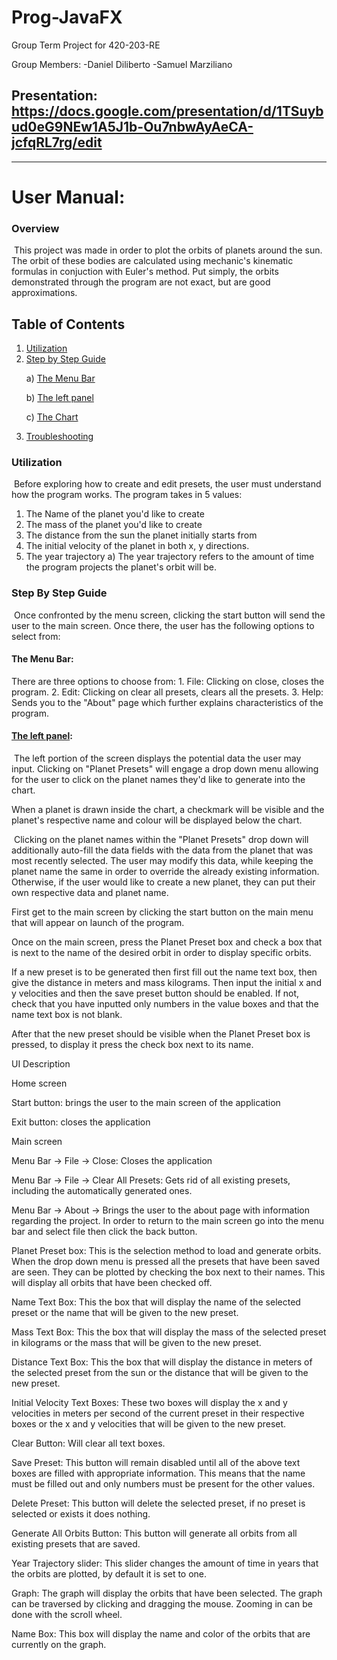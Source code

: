 # Prog-JavaFX
Group Term Project for 420-203-RE

Group Members:
-Daniel Diliberto
-Samuel Marziliano

## Presentation: https://docs.google.com/presentation/d/1TSuybud0eG9NEw1A5J1b-Ou7nbwAyAeCA-jcfqRL7rg/edit

---

# User Manual:


### Overview

&nbsp;This project was made in order to plot the orbits of planets around the sun. The orbit of these bodies are calculated using mechanic's kinematic formulas in conjuction with Euler's method. Put simply, the orbits demonstrated through the program are not exact, but are good approximations.

## Table of Contents
1. [Utilization](#Utilization)
2. [Step by Step Guide](#Step-by-step-guide) <p>
  a) [The Menu Bar](#The-menu-bar) <p>
  b) [The left panel](#The-left-panel) <p> 
  c) [The Chart](#The-chart)
3. [Troubleshooting](#troubleshooting)

### Utilization
&nbsp;Before exploring how to create and edit presets, the user must understand how the program works. The program takes in 5 values:
  1. The Name of the planet you'd like to create
  2. The mass of the planet you'd like to create
  3. The distance from the sun the planet initially starts from
  4. The initial velocity of the planet in both x, y directions.
  5. The year trajectory
      a) The year trajectory refers to the amount of time the program projects the planet's orbit will be.
  
### Step By Step Guide

&nbsp;Once confronted by the menu screen, clicking the start button will send the user to the main screen. Once there, the user has the following options to select from:

#### The Menu Bar:
  There are three options to choose from: 
    1. File: Clicking on close, closes the program.
    2. Edit: Clicking on clear all presets, clears all the presets.
    3. Help: Sends you to the "About" page which further explains characteristics of the program.

#### [The left panel](https://github.com/ddiliberto123/Prog-JavaFX/assets/114122493/cb095d09-ecd2-4200-8a2f-e49e68bb40fe):

&nbsp;The left portion of the screen displays the potential data the user may input. Clicking on "Planet Presets" will engage a drop down menu allowing for the user to click on the planet names they'd like to generate into the chart. <p>
    When a planet is drawn inside the chart, a checkmark will be visible and the planet's respective name and colour will be displayed below the chart. <p>
&nbsp;Clicking on the planet names within the "Planet Presets" drop down will additionally auto-fill the data fields with the data from the planet that was most recently selected. The user may modify this data, while keeping the planet name the same in order to override the already existing information. Otherwise, if the user would like to create a new planet, they can put their own respective data and planet name. 

First get to the main screen by clicking the start button on the main menu that will appear on launch of the program.


Once on the main screen, press the Planet Preset box and check a box that is next to the name of the desired orbit in order to display specific orbits.


If a new preset is to be generated then first fill out the name text box, then give the distance in meters and mass kilograms. Then input the initial x and y velocities and then the save preset button should be enabled. If not, check that you have inputted only numbers in the value boxes and that the name text box is not blank.


After that the new preset should be visible when the Planet Preset box is pressed, to display it press the check box next to its name.



UI Description


Home screen


Start button: brings the user to the main screen of the application


Exit button: closes the application



Main screen


Menu Bar -> File -> Close: Closes the application


Menu Bar -> File -> Clear All Presets: Gets rid of all existing presets, including the automatically generated ones.


Menu Bar -> About -> Brings the user to the about page with information regarding the project. In order to return to the main screen go into the menu bar and select file then click the back button.  


Planet Preset box: This is the selection method to load and generate orbits. When the drop down menu is pressed all the presets that have been saved are seen. They can be plotted by checking the box next to their names. This will display all orbits that have been checked off.


Name Text Box: This the box that will display the name of the selected preset or the name that will be given to the new preset.


Mass Text Box: This the box that will display the mass of the selected preset in kilograms or the mass that will be given to the new preset.


Distance Text Box: This the box that will display the distance in meters of the selected preset from the sun or the distance that will be given to the new preset.


Initial Velocity Text Boxes: These two boxes will display the x and y velocities in meters per second of the current preset in their respective boxes or the x and y velocities that will be given to the new preset.


Clear Button: Will clear all text boxes.


Save Preset: This button will remain disabled until all of the above text boxes are filled with appropriate information. This means that the name must be filled out and only numbers must be present for the other values.


Delete Preset: This button will delete the selected preset, if no preset is selected or exists it does nothing.


Generate All Orbits Button: This button will generate all orbits from all existing presets that are saved.


Year Trajectory slider: This slider changes the amount of time in years that the orbits are plotted, by default it is set to one.


Graph: The graph will display the orbits that have been selected. The graph can be traversed by clicking and dragging the mouse. Zooming in can be done with the scroll wheel.


Name Box: This box will display the name and color of the orbits that are currently on the graph.
